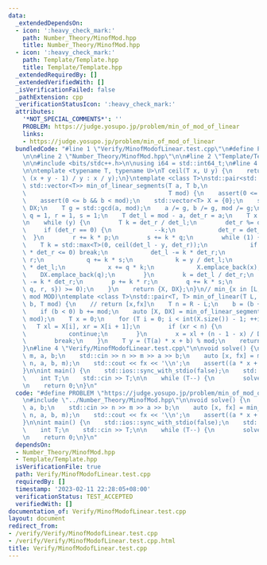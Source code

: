 ```yaml
---
data:
  _extendedDependsOn:
  - icon: ':heavy_check_mark:'
    path: Number_Theory/MinofMod.hpp
    title: Number_Theory/MinofMod.hpp
  - icon: ':heavy_check_mark:'
    path: Template/Template.hpp
    title: Template/Template.hpp
  _extendedRequiredBy: []
  _extendedVerifiedWith: []
  _isVerificationFailed: false
  _pathExtension: cpp
  _verificationStatusIcon: ':heavy_check_mark:'
  attributes:
    '*NOT_SPECIAL_COMMENTS*': ''
    PROBLEM: https://judge.yosupo.jp/problem/min_of_mod_of_linear
    links:
    - https://judge.yosupo.jp/problem/min_of_mod_of_linear
  bundledCode: "#line 1 \"Verify/MinofModofLinear.test.cpp\"\n#define PROBLEM \"https://judge.yosupo.jp/problem/min_of_mod_of_linear\"\
    \n\n#line 2 \"Number_Theory/MinofMod.hpp\"\n\n#line 2 \"Template/Template.hpp\"\
    \n\n#include <bits/stdc++.h>\n\nusing i64 = std::int64_t;\n#line 4 \"Number_Theory/MinofMod.hpp\"\
    \n\ntemplate <typename T, typename U>\nT ceil(T x, U y) {\n    return (x > 0 ?\
    \ (x + y - 1) / y : x / y);\n}\ntemplate <class T>\nstd::pair<std::vector<T>,\
    \ std::vector<T>> min_of_linear_segments(T a, T b,\n                         \
    \                                        T mod) {\n    assert(0 <= a && a < mod);\n\
    \    assert(0 <= b && b < mod);\n    std::vector<T> X = {0};\n    std::vector<T>\
    \ DX;\n    T g = std::gcd(a, mod);\n    a /= g, b /= g, mod /= g;\n    T p = 0,\
    \ q = 1, r = 1, s = 1;\n    T det_l = mod - a, det_r = a;\n    T x = 0, y = b;\n\
    \n    while (y) {\n        T k = det_r / det_l;\n        det_r %= det_l;\n   \
    \     if (det_r == 0) {\n            --k;\n            det_r = det_l;\n      \
    \  }\n        r += k * p;\n        s += k * q;\n        while (1) {\n        \
    \    T k = std::max<T>(0, ceil(det_l - y, det_r));\n            if (det_l - k\
    \ * det_r <= 0) break;\n            det_l -= k * det_r;\n            p += k *\
    \ r;\n            q += k * s;\n            k = y / det_l;\n            y -= k\
    \ * det_l;\n            x += q * k;\n            X.emplace_back(x);\n        \
    \    DX.emplace_back(q);\n        }\n        k = det_l / det_r;\n        det_l\
    \ -= k * det_r;\n        p += k * r;\n        q += k * s;\n        assert(std::min({p,\
    \ q, r, s}) >= 0);\n    }\n    return {X, DX};\n}\n// min_{x in [L, R)} (ax+b\
    \ mod MOD)\ntemplate <class T>\nstd::pair<T, T> min_of_linear(T L, T R, T a, T\
    \ b, T mod) {\n    // return [x,fx]\n    T n = R - L;\n    b = (b + a * L) % mod;\n\
    \    if (b < 0) b += mod;\n    auto [X, DX] = min_of_linear_segments<T>(a, b,\
    \ mod);\n    T x = 0;\n    for (T i = 0; i < int(X.size()) - 1; ++i) {\n     \
    \   T xl = X[i], xr = X[i + 1];\n        if (xr < n) {\n            x = xr;\n\
    \            continue;\n        }\n        x = xl + (n - 1 - x) / DX[i] * DX[i];\n\
    \        break;\n    }\n    T y = (T(a) * x + b) % mod;\n    return {L + x, y};\n\
    }\n#line 4 \"Verify/MinofModofLinear.test.cpp\"\n\nvoid solve() {\n    i64 n,\
    \ m, a, b;\n    std::cin >> n >> m >> a >> b;\n    auto [x, fx] = min_of_linear<i64>(0,\
    \ n, a, b, m);\n    std::cout << fx << '\\n';\n    assert((a * x + b) % m == fx);\n\
    }\n\nint main() {\n    std::ios::sync_with_stdio(false);\n    std::cin.tie(nullptr);\n\
    \    int T;\n    std::cin >> T;\n\n    while (T--) {\n        solve();\n    }\n\
    \n    return 0;\n}\n"
  code: "#define PROBLEM \"https://judge.yosupo.jp/problem/min_of_mod_of_linear\"\n\
    \n#include \"../Number_Theory/MinofMod.hpp\"\n\nvoid solve() {\n    i64 n, m,\
    \ a, b;\n    std::cin >> n >> m >> a >> b;\n    auto [x, fx] = min_of_linear<i64>(0,\
    \ n, a, b, m);\n    std::cout << fx << '\\n';\n    assert((a * x + b) % m == fx);\n\
    }\n\nint main() {\n    std::ios::sync_with_stdio(false);\n    std::cin.tie(nullptr);\n\
    \    int T;\n    std::cin >> T;\n\n    while (T--) {\n        solve();\n    }\n\
    \n    return 0;\n}\n"
  dependsOn:
  - Number_Theory/MinofMod.hpp
  - Template/Template.hpp
  isVerificationFile: true
  path: Verify/MinofModofLinear.test.cpp
  requiredBy: []
  timestamp: '2023-02-11 22:28:05+08:00'
  verificationStatus: TEST_ACCEPTED
  verifiedWith: []
documentation_of: Verify/MinofModofLinear.test.cpp
layout: document
redirect_from:
- /verify/Verify/MinofModofLinear.test.cpp
- /verify/Verify/MinofModofLinear.test.cpp.html
title: Verify/MinofModofLinear.test.cpp
---
```

